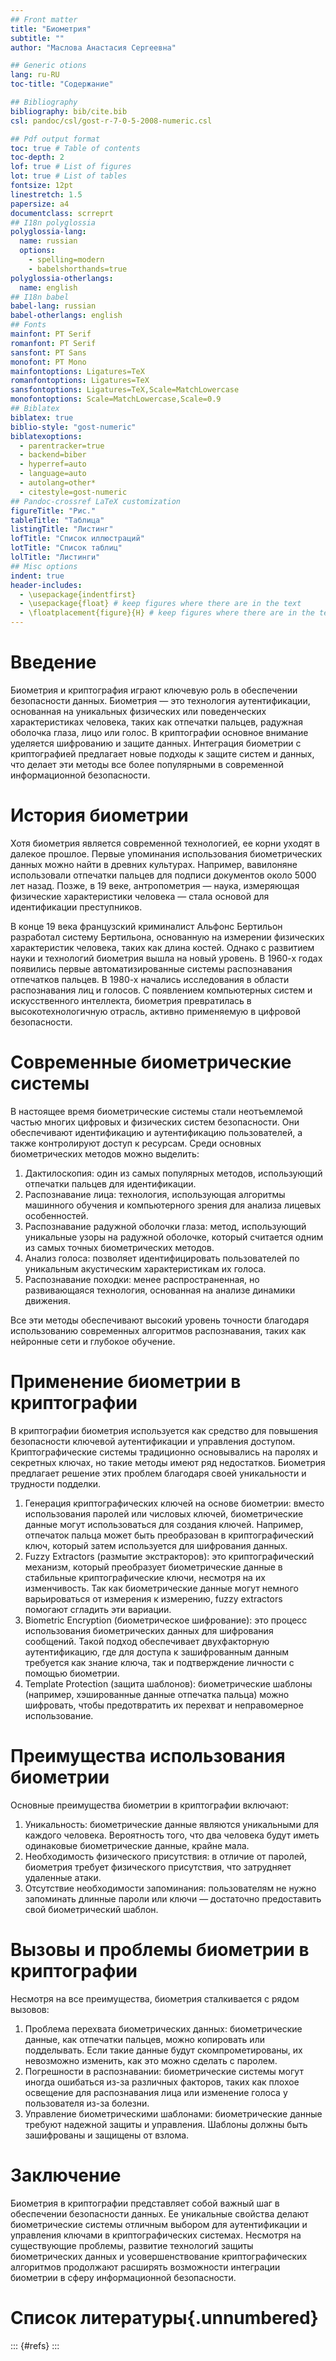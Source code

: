 ```yaml
---
## Front matter
title: "Биометрия"
subtitle: ""
author: "Маслова Анастасия Сергеевна"

## Generic otions
lang: ru-RU
toc-title: "Содержание"

## Bibliography
bibliography: bib/cite.bib
csl: pandoc/csl/gost-r-7-0-5-2008-numeric.csl

## Pdf output format
toc: true # Table of contents
toc-depth: 2
lof: true # List of figures
lot: true # List of tables
fontsize: 12pt
linestretch: 1.5
papersize: a4
documentclass: scrreprt
## I18n polyglossia
polyglossia-lang:
  name: russian
  options:
	- spelling=modern
	- babelshorthands=true
polyglossia-otherlangs:
  name: english
## I18n babel
babel-lang: russian
babel-otherlangs: english
## Fonts
mainfont: PT Serif
romanfont: PT Serif
sansfont: PT Sans
monofont: PT Mono
mainfontoptions: Ligatures=TeX
romanfontoptions: Ligatures=TeX
sansfontoptions: Ligatures=TeX,Scale=MatchLowercase
monofontoptions: Scale=MatchLowercase,Scale=0.9
## Biblatex
biblatex: true
biblio-style: "gost-numeric"
biblatexoptions:
  - parentracker=true
  - backend=biber
  - hyperref=auto
  - language=auto
  - autolang=other*
  - citestyle=gost-numeric
## Pandoc-crossref LaTeX customization
figureTitle: "Рис."
tableTitle: "Таблица"
listingTitle: "Листинг"
lofTitle: "Список иллюстраций"
lotTitle: "Список таблиц"
lolTitle: "Листинги"
## Misc options
indent: true
header-includes:
  - \usepackage{indentfirst}
  - \usepackage{float} # keep figures where there are in the text
  - \floatplacement{figure}{H} # keep figures where there are in the text
---
```


# Введение

Биометрия и криптография играют ключевую роль в обеспечении безопасности данных. Биометрия — это технология аутентификации, основанная на уникальных физических или поведенческих характеристиках человека, таких как отпечатки пальцев, радужная оболочка глаза, лицо или голос. В криптографии основное внимание уделяется шифрованию и защите данных. Интеграция биометрии с криптографией предлагает новые подходы к защите систем и данных, что делает эти методы все более популярными в современной информационной безопасности.

# История биометрии

Хотя биометрия является современной технологией, ее корни уходят в далекое прошлое. Первые упоминания использования биометрических данных можно найти в древних культурах. Например, вавилоняне использовали отпечатки пальцев для подписи документов около 5000 лет назад. Позже, в 19 веке, антропометрия — наука, измеряющая физические характеристики человека — стала основой для идентификации преступников.

В конце 19 века французский криминалист Альфонс Бертильон разработал систему Бертильона, основанную на измерении физических характеристик человека, таких как длина костей. Однако с развитием науки и технологий биометрия вышла на новый уровень. В 1960-х годах появились первые автоматизированные системы распознавания отпечатков пальцев. В 1980-х начались исследования в области распознавания лиц и голосов. С появлением компьютерных систем и искусственного интеллекта, биометрия превратилась в высокотехнологичную отрасль, активно применяемую в цифровой безопасности.

# Современные биометрические системы

В настоящее время биометрические системы стали неотъемлемой частью многих цифровых и физических систем безопасности. Они обеспечивают идентификацию и аутентификацию пользователей, а также контролируют доступ к ресурсам. Среди основных биометрических методов можно выделить:

1. Дактилоскопия: один из самых популярных методов, использующий отпечатки пальцев для идентификации.
2. Распознавание лица: технология, использующая алгоритмы машинного обучения и компьютерного зрения для анализа лицевых особенностей.
3. Распознавание радужной оболочки глаза: метод, использующий уникальные узоры на радужной оболочке, который считается одним из самых точных биометрических методов.
4. Анализ голоса: позволяет идентифицировать пользователей по уникальным акустическим характеристикам их голоса.
5. Распознавание походки: менее распространенная, но развивающаяся технология, основанная на анализе динамики движения.

Все эти методы обеспечивают высокий уровень точности благодаря использованию современных алгоритмов распознавания, таких как нейронные сети и глубокое обучение.

# Применение биометрии в криптографии

В криптографии биометрия используется как средство для повышения безопасности ключевой аутентификации и управления доступом. Криптографические системы традиционно основывались на паролях и секретных ключах, но такие методы имеют ряд недостатков. Биометрия предлагает решение этих проблем благодаря своей уникальности и трудности подделки.

1. Генерация криптографических ключей на основе биометрии: вместо использования паролей или числовых ключей, биометрические данные могут использоваться для создания ключей. Например, отпечаток пальца может быть преобразован в криптографический ключ, который затем используется для шифрования данных.
2. Fuzzy Extractors (размытие экстракторов): это криптографический механизм, который преобразует биометрические данные в стабильные криптографические ключи, несмотря на их изменчивость. Так как биометрические данные могут немного варьироваться от измерения к измерению, fuzzy extractors помогают сгладить эти вариации.
3. Biometric Encryption (биометрическое шифрование): это процесс использования биометрических данных для шифрования сообщений. Такой подход обеспечивает двухфакторную аутентификацию, где для доступа к зашифрованным данным требуется как знание ключа, так и подтверждение личности с помощью биометрии.
4. Template Protection (защита шаблонов): биометрические шаблоны (например, хэшированные данные отпечатка пальца) можно шифровать, чтобы предотвратить их перехват и неправомерное использование.

# Преимущества использования биометрии

Основные преимущества биометрии в криптографии включают:

1. Уникальность: биометрические данные являются уникальными для каждого человека. Вероятность того, что два человека будут иметь одинаковые биометрические данные, крайне мала.
2. Необходимость физического присутствия: в отличие от паролей, биометрия требует физического присутствия, что затрудняет удаленные атаки.
3. Отсутствие необходимости запоминания: пользователям не нужно запоминать длинные пароли или ключи — достаточно предоставить свой биометрический шаблон.

# Вызовы и проблемы биометрии в криптографии

Несмотря на все преимущества, биометрия сталкивается с рядом вызовов:

1. Проблема перехвата биометрических данных: биометрические данные, как отпечатки пальцев, можно копировать или подделывать. Если такие данные будут скомпрометированы, их невозможно изменить, как это можно сделать с паролем.
2. Погрешности в распознавании: биометрические системы могут иногда ошибаться из-за различных факторов, таких как плохое освещение для распознавания лица или изменение голоса у пользователя из-за болезни.
3. Управление биометрическими шаблонами: биометрические данные требуют надежной защиты и управления. Шаблоны должны быть зашифрованы и защищены от взлома.

# Заключение

Биометрия в криптографии представляет собой важный шаг в обеспечении безопасности данных. Ее уникальные свойства делают биометрические системы отличным выбором для аутентификации и управления ключами в криптографических системах. Несмотря на существующие проблемы, развитие технологий защиты биометрических данных и усовершенствование криптографических алгоритмов продолжают расширять возможности интеграции биометрии в сферу информационной безопасности.

# Список литературы{.unnumbered}

::: {#refs}
:::